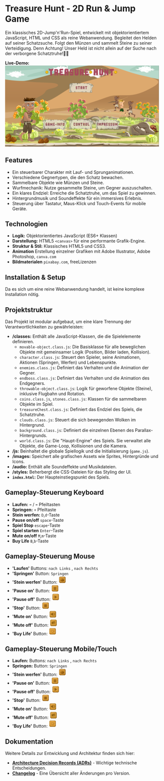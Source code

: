 # Treasure Hunt - 2D Run & Jump Game

Ein klassisches 2D-Jump'n'Run-Spiel, entwickelt mit objektorientiertem JavaScript, HTML und CSS als reine Webanwendung. 
Begleitet den Helden auf seiner Schatzsuche. Folgt den Münzen und sammelt Steine zu seiner Verteidigung. Denn Achtung! Unser Held ist nicht allein auf der Suche nach der verborgene Schatztruhe!🏴‍☠️

**Live-Demo:** [![Treasure Hunt Vorschau](https://raw.githubusercontent.com/LiaSab24/TreasureHunt/main/images/introTreasure.png)](https://liasab24.github.io/TreasureHunt/)


## Features
-   Ein steuerbarer Charakter mit Lauf- und Sprunganimationen.
-   Verschiedene Gegnertypen, die den Schatz bewachen.
-   Sammelbare Objekte wie Münzen und Steine.
-   Wurfmechanik: Nutze gesammelte Steine, um Gegner auszuschalten.
-   Ein klares Endziel: Erreiche die Schatztruhe, um das Spiel zu gewinnen.
-   Hintergrundmusik und Soundeffekte für ein immersives Erlebnis.
-   Steuerung über Tastatur, Maus-Klick und Touch-Events für mobile Geräte.

## Technologien
-   **Logik:** Objektorientiertes JavaScript (ES6+ Klassen)
-   **Darstellung:** HTML5 `<canvas>` für eine performante Grafik-Engine.
-   **Struktur & Stil:** Klassisches HTML5 und CSS3.
-   **Animation** Erstellung einzelner Grafiken mit Adobe Illustrator, Adobe Photoshop, `canva.com`
-   **Bildmaterialen** `pixabay.com`, freeLizenzen

## Installation & Setup
Da es sich um eine reine Webanwendung handelt, ist keine komplexe Installation nötig.

## Projektstruktur
Das Projekt ist modular aufgebaut, um eine klare Trennung der Verantwortlichkeiten zu gewährleisten:

-   **/classes:** Enthält alle JavaScript-Klassen, die die Spielelemente definieren.
    -   `movable-object.class.js`: Die Basisklasse für alle beweglichen Objekte mit gemeinsamer Logik (Position, Bilder laden, Kollision).
    -   `character.class.js`: Steuert den Spieler, seine Animationen, Aktionen (Springen, Werfen) und Lebenspunkte.
    -   `enemies.class.js`: Definiert das Verhalten und die Animation der Gegner.
    -   `endboss.class.js`: Definiert das Verhalten und die Animation des Endgegners.
    -   `throwable-object.class.js`: Logik für geworfene Objekte (Steine), inklusive Flugbahn und Rotation.
    -   `coins.class.js`, `stones.class.js`: Klassen für die sammelbaren Objekte im Spiel.
    -   `treasureChest.class.js`: Definiert das Endziel des Spiels, die Schatztruhe.
    -   `clouds.class.js`: Steuert die sich bewegenden Wolken im Hintergrund.
    -   `background.class.js`: Definiert die einzelnen Ebenen des Parallax-Hintergrunds.
    -   `world.class.js`: Die "Haupt-Engine" des Spiels. Sie verwaltet alle Objekte, die Game-Loop, Kollisionen und die Kamera.
-   **/js:** Beinhaltet die globale Spiellogik und die Initialisierung (`game.js`).
-   **/images:** Speichert alle grafischen Assets wie Sprites, Hintergründe und Icons.
-   **/audio:** Enthält alle Soundeffekte und Musikdateien.
-   **/styles:** Beherbergt die CSS-Dateien für das Styling der UI.
-   **`index.html`:** Der Haupteinstiegspunkt des Spiels.

## Gameplay-Steuerung Keyboard
-   **Laufen:** `⬅️` / `➡️` Pfeiltasten
-   **Springen:** `⬆️` Pfeiltaste
-   **Stein werfen:** `D`,`d`-Taste
-   **Pause on/off** `space`-Taste
-   **Spiel Stop** `escape`-Taste
-   **Spiel starten** `Enter`-Taste
-   **Mute on/off** `M`,`m`-Taste 
-   **Buy Life** `B`,`b`-Taste
  
## Gameplay-Steuerung Mouse 
-   **'Laufen'**   Buttons: ` nach Links ` , `nach Rechts`
-   **'Springen'** Button: `Springen`
-   **'Stein werfen'** Button: <img src="https://raw.githubusercontent.com/LiaSab24/TreasureHunt/main/images/button/stoneThrowing.PNG" width="25" height="25">
-   **'Pause on'**  Button: <img src="https://raw.githubusercontent.com/LiaSab24/TreasureHunt/main/images/button/pause.PNG" width="25" height="25">
-   **'Pause off'** Button: <img src="https://raw.githubusercontent.com/LiaSab24/TreasureHunt/main/images/button/play.PNG" width="25" height="25">
-   **'Stop'**      Button: <img src="https://raw.githubusercontent.com/LiaSab24/TreasureHunt/main/images/button/stop.PNG" width="25" height="25">
-   **'Mute on'**   Button: <img src="https://raw.githubusercontent.com/LiaSab24/TreasureHunt/main/images/button/speakerOn.PNG" width="25" height="25">
-   **'Mute off'**  Button: <img src="https://raw.githubusercontent.com/LiaSab24/TreasureHunt/main/images/button/speakerOff.PNG" width="25" height="25">
-   **'Buy Life'**  Button: <img src="https://raw.githubusercontent.com/LiaSab24/TreasureHunt/main/images/button/buyButton.png" width="25" height="25">


## Gameplay-Steuerung Mobile/Touch
-   **Laufen:** Buttons: ` nach Links ` , `nach Rechts`  
-   **Springen:** Button: `Springen`
-   **'Stein werfen'** Button: <img src="https://raw.githubusercontent.com/LiaSab24/TreasureHunt/main/images/button/stoneThrowing.PNG" width="25" height="25">
-   **'Pause on'**  Button: <img src="https://raw.githubusercontent.com/LiaSab24/TreasureHunt/main/images/button/pause.PNG" width="25" height="25">
-   **'Pause off'** Button: <img src="https://raw.githubusercontent.com/LiaSab24/TreasureHunt/main/images/button/play.PNG" width="25" height="25">
-   **'Stop'**      Button: <img src="https://raw.githubusercontent.com/LiaSab24/TreasureHunt/main/images/button/stop.PNG" width="25" height="25">
-   **'Mute on'**   Button: <img src="https://raw.githubusercontent.com/LiaSab24/TreasureHunt/main/images/button/speakerOn.PNG" width="25" height="25">
-   **'Mute off'**  Button: <img src="https://raw.githubusercontent.com/LiaSab24/TreasureHunt/main/images/button/speakerOff.PNG" width="25" height="25">
-   **'Buy Life'**  Button: <img src="https://raw.githubusercontent.com/LiaSab24/TreasureHunt/main/images/button/buyButton.png" width="25" height="25">


## Dokumentation
Weitere Details zur Entwicklung und Architektur finden sich hier:
- [**Architecture Decision Records (ADRs)**](./docs/adr/) - Wichtige technische Entscheidungen.
- [**Changelog**](./docs/CHANGELOG.md) - Eine Übersicht aller Änderungen pro Version.
